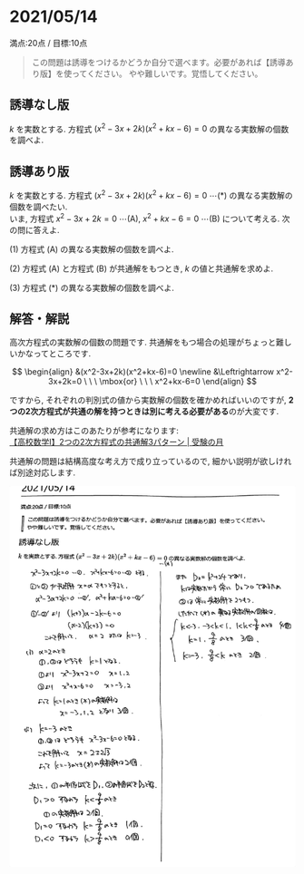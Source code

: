 # 2021/05/14

満点:20点 / 目標:10点

> この問題は誘導をつけるかどうか自分で選べます。必要があれば【誘導あり版】を使ってください。
> やや難しいです。覚悟してください。

## 誘導なし版

$k$ を実数とする. 方程式 $(x^2-3x+2k)(x^2+kx-6)=0$ の異なる実数解の個数を調べよ.

<div style="page-break-before:always"></div>

## 誘導あり版

$k$ を実数とする. 方程式 $(x^2-3x+2k)(x^2+kx-6)=0 \ \cdots (\ast)$ の異なる実数解の個数を調べたい.<br>
いま, 方程式 $x^2-3x+2k=0 \ \cdots (\mathrm{A})$, $x^2+kx-6=0 \ \cdots (\mathrm{B})$ について考える. 次の問に答えよ.

(1) 方程式 $(\mathrm{A})$ の異なる実数解の個数を調べよ.

(2) 方程式 $(\mathrm{A})$ と方程式 $(\mathrm{B})$ が共通解をもつとき, $k$ の値と共通解を求めよ.

(3) 方程式 $(\ast)$ の異なる実数解の個数を調べよ.

## 解答・解説

高次方程式の実数解の個数の問題です. 共通解をもつ場合の処理がちょっと難しいかなってところです.

$$
\begin{align}
&(x^2-3x+2k)(x^2+kx-6)=0 \newline
&\Leftrightarrow x^2-3x+2k=0 \ \ \ \mbox{or} \ \ \ x^2+kx-6=0
\end{align}
$$

ですから, それぞれの判別式の値から実数解の個数を確かめればいいのですが, **2つの2次方程式が共通の解を持つときは別に考える必要がある**のが大変です.

共通解の求め方はこのあたりが参考になります:<br>
[【高校数学Ⅰ】2つの2次方程式の共通解3パターン | 受験の月](https://examist.jp/mathematics/quadratic-function2/kyoutuukai/)

共通解の問題は結構高度な考え方で成り立っているので, 細かい説明が欲しければ別途対応します.

<div style="page-break-before:always"></div>

![](img/mathterro_20210514.jpg)